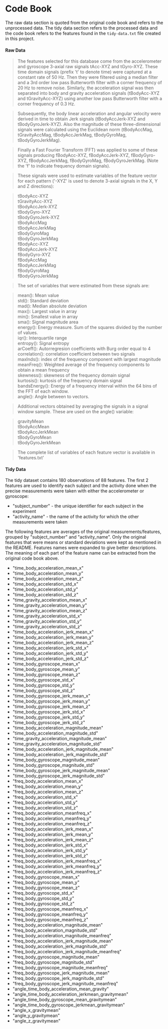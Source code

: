 # Code Book

The raw data section is quoted from the original code book and refers to the unprocessed data.  The tidy data section refers to the processed data and the code book refers to the features found in the `tidy-data.txt` file created in this project.

#### Raw Data

>The features selected for this database come from the accelerometer and gyroscope 3-axial raw signals tAcc-XYZ and tGyro-XYZ. These time domain signals (prefix 't' to denote time) were captured at a constant rate of 50 Hz. Then they were filtered using a median filter and a 3rd order low pass Butterworth filter with a corner frequency of 20 Hz to remove noise. Similarly, the acceleration signal was then separated into body and gravity acceleration signals (tBodyAcc-XYZ and tGravityAcc-XYZ) using another low pass Butterworth filter with a corner frequency of 0.3 Hz.

>Subsequently, the body linear acceleration and angular velocity were derived in time to obtain Jerk signals (tBodyAccJerk-XYZ and tBodyGyroJerk-XYZ). Also the magnitude of these three-dimensional signals were calculated using the Euclidean norm (tBodyAccMag, tGravityAccMag, tBodyAccJerkMag, tBodyGyroMag, tBodyGyroJerkMag).

>Finally a Fast Fourier Transform (FFT) was applied to some of these signals producing fBodyAcc-XYZ, fBodyAccJerk-XYZ, fBodyGyro-XYZ, fBodyAccJerkMag, fBodyGyroMag, fBodyGyroJerkMag. (Note the 'f' to indicate frequency domain signals).

>These signals were used to estimate variables of the feature vector for each pattern ('-XYZ' is used to denote 3-axial signals in the X, Y and Z directions):

>tBodyAcc-XYZ  
tGravityAcc-XYZ  
tBodyAccJerk-XYZ  
tBodyGyro-XYZ  
tBodyGyroJerk-XYZ  
tBodyAccMag  
tBodyAccJerkMag  
tBodyGyroMag  
tBodyGyroJerkMag  
fBodyAcc-XYZ  
fBodyAccJerk-XYZ  
fBodyGyro-XYZ  
fBodyAccMag  
fBodyAccJerkMag  
fBodyGyroMag  
fBodyGyroJerkMag  

>The set of variables that were estimated from these signals are:

>mean(): Mean value  
std(): Standard deviation  
mad(): Median absolute deviation  
max(): Largest value in array  
min(): Smallest value in array  
sma(): Signal magnitude area  
energy(): Energy measure. Sum of the squares divided by the number of values.  
iqr(): Interquartile range  
entropy(): Signal entropy  
arCoeff(): Autorregresion coefficients with Burg order equal to 4  
correlation(): correlation coefficient between two signals  
maxInds(): index of the frequency component with largest magnitude  
meanFreq(): Weighted average of the frequency components to obtain a mean frequency  
skewness(): skewness of the frequency domain signal  
kurtosis(): kurtosis of the frequency domain signal  
bandsEnergy(): Energy of a frequency interval within the 64 bins of the FFT of each window.  
angle(): Angle between to vectors.  

>Additional vectors obtained by averaging the signals in a signal window sample. These are used on the angle() variable:

>gravityMean  
tBodyAccMean  
tBodyAccJerkMean  
tBodyGyroMean  
tBodyGyroJerkMean

>The complete list of variables of each feature vector is available in 'features.txt'

#### Tidy Data

The tidy dataset contains 180 observations of 88 features.  The first 2 features are used to identify each subject and the activity done when the precise measurements were taken with either the accelerometer or gyroscope:

- "subject_number" -  the unique identifier for each subject in the experiment
- "activity_name" - the name of the activity for which the other measurements were taken

The following features are averages of the original measurements/features, grouped by "subject_number" and "activity_name".  Only the original features that were means or standard deviations were kept as mentioned in the README.  Features names were expanded to give better descriptions.  The meaning of each part of the feature name can be extracted from the original code book above.

- "time_body_acceleration_mean_x"  
- "time_body_acceleration_mean_y"  
- "time_body_acceleration_mean_z"  
- "time_body_acceleration_std_x"  
- "time_body_acceleration_std_y"  
- "time_body_acceleration_std_z"  
- "time_gravity_acceleration_mean_x"  
- "time_gravity_acceleration_mean_y"  
- "time_gravity_acceleration_mean_z"  
- "time_gravity_acceleration_std_x"  
- "time_gravity_acceleration_std_y"  
- "time_gravity_acceleration_std_z"  
- "time_body_acceleration_jerk_mean_x"  
- "time_body_acceleration_jerk_mean_y"  
- "time_body_acceleration_jerk_mean_z"  
- "time_body_acceleration_jerk_std_x"  
- "time_body_acceleration_jerk_std_y"  
- "time_body_acceleration_jerk_std_z"  
- "time_body_gyroscope_mean_x"  
- "time_body_gyroscope_mean_y"  
- "time_body_gyroscope_mean_z"  
- "time_body_gyroscope_std_x"  
- "time_body_gyroscope_std_y"
- "time_body_gyroscope_std_z"
- "time_body_gyroscope_jerk_mean_x"
- "time_body_gyroscope_jerk_mean_y"
- "time_body_gyroscope_jerk_mean_z"
- "time_body_gyroscope_jerk_std_x"
- "time_body_gyroscope_jerk_std_y"
- "time_body_gyroscope_jerk_std_z"
- "time_body_acceleration_magnitude_mean"
- "time_body_acceleration_magnitude_std"
- "time_gravity_acceleration_magnitude_mean"
- "time_gravity_acceleration_magnitude_std"
- "time_body_acceleration_jerk_magnitude_mean"
- "time_body_acceleration_jerk_magnitude_std"
- "time_body_gyroscope_magnitude_mean"
- "time_body_gyroscope_magnitude_std"
- "time_body_gyroscope_jerk_magnitude_mean"
- "time_body_gyroscope_jerk_magnitude_std"
- "freq_body_acceleration_mean_x"
- "freq_body_acceleration_mean_y"
- "freq_body_acceleration_mean_z"
- "freq_body_acceleration_std_x"
- "freq_body_acceleration_std_y"
- "freq_body_acceleration_std_z"
- "freq_body_acceleration_meanfreq_x"
- "freq_body_acceleration_meanfreq_y"
- "freq_body_acceleration_meanfreq_z"
- "freq_body_acceleration_jerk_mean_x"
- "freq_body_acceleration_jerk_mean_y"
- "freq_body_acceleration_jerk_mean_z"
- "freq_body_acceleration_jerk_std_x"
- "freq_body_acceleration_jerk_std_y"
- "freq_body_acceleration_jerk_std_z"
- "freq_body_acceleration_jerk_meanfreq_x"
- "freq_body_acceleration_jerk_meanfreq_y"
- "freq_body_acceleration_jerk_meanfreq_z"
- "freq_body_gyroscope_mean_x"
- "freq_body_gyroscope_mean_y"
- "freq_body_gyroscope_mean_z"
- "freq_body_gyroscope_std_x"
- "freq_body_gyroscope_std_y"
- "freq_body_gyroscope_std_z"
- "freq_body_gyroscope_meanfreq_x"
- "freq_body_gyroscope_meanfreq_y"
- "freq_body_gyroscope_meanfreq_z"
- "freq_body_acceleration_magnitude_mean"
- "freq_body_acceleration_magnitude_std"
- "freq_body_acceleration_magnitude_meanfreq"
- "freq_body_acceleration_jerk_magnitude_mean"
- "freq_body_acceleration_jerk_magnitude_std"
- "freq_body_acceleration_jerk_magnitude_meanfreq"
- "freq_body_gyroscope_magnitude_mean"
- "freq_body_gyroscope_magnitude_std"
- "freq_body_gyroscope_magnitude_meanfreq"
- "freq_body_gyroscope_jerk_magnitude_mean"
- "freq_body_gyroscope_jerk_magnitude_std"
- "freq_body_gyroscope_jerk_magnitude_meanfreq"
- "angle_time_body_acceleration_mean_gravity"
- "angle_time_body_acceleration_jerkmean_gravitymean"
- "angle_time_body_gyroscope_mean_gravitymean"
- "angle_time_body_gyroscope_jerkmean_gravitymean"
- "angle_x_gravitymean"
- "angle_y_gravitymean"
- "angle_z_gravitymean"

